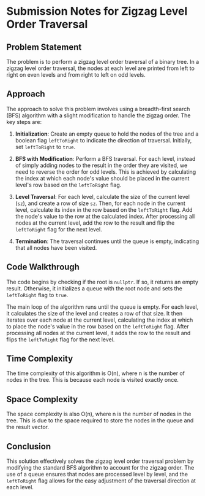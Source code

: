 # Submission Notes for Zigzag Level Order Traversal

## Problem Statement
The problem is to perform a zigzag level order traversal of a binary tree. In a zigzag level order traversal, the nodes at each level are printed from left to right on even levels and from right to left on odd levels.

## Approach
The approach to solve this problem involves using a breadth-first search (BFS) algorithm with a slight modification to handle the zigzag order. The key steps are:

1. **Initialization**: Create an empty queue to hold the nodes of the tree and a boolean flag `leftToRight` to indicate the direction of traversal. Initially, set `leftToRight` to `true`.

2. **BFS with Modification**: Perform a BFS traversal. For each level, instead of simply adding nodes to the result in the order they are visited, we need to reverse the order for odd levels. This is achieved by calculating the index at which each node's value should be placed in the current level's row based on the `leftToRight` flag.

3. **Level Traversal**: For each level, calculate the size of the current level (`sz`), and create a row of size `sz`. Then, for each node in the current level, calculate its index in the row based on the `leftToRight` flag. Add the node's value to the row at the calculated index. After processing all nodes at the current level, add the row to the result and flip the `leftToRight` flag for the next level.

4. **Termination**: The traversal continues until the queue is empty, indicating that all nodes have been visited.

## Code Walkthrough
The code begins by checking if the root is `nullptr`. If so, it returns an empty result. Otherwise, it initializes a queue with the root node and sets the `leftToRight` flag to `true`.

The main loop of the algorithm runs until the queue is empty. For each level, it calculates the size of the level and creates a row of that size. It then iterates over each node at the current level, calculating the index at which to place the node's value in the row based on the `leftToRight` flag. After processing all nodes at the current level, it adds the row to the result and flips the `leftToRight` flag for the next level.

## Time Complexity
The time complexity of this algorithm is O(n), where n is the number of nodes in the tree. This is because each node is visited exactly once.

## Space Complexity
The space complexity is also O(n), where n is the number of nodes in the tree. This is due to the space required to store the nodes in the queue and the result vector.

## Conclusion
This solution effectively solves the zigzag level order traversal problem by modifying the standard BFS algorithm to account for the zigzag order. The use of a queue ensures that nodes are processed level by level, and the `leftToRight` flag allows for the easy adjustment of the traversal direction at each level.
